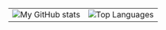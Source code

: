 |                                                                                                                            |                                                                                                                      |
| -------------------------------------------------------------------------------------------------------------------------- | -------------------------------------------------------------------------------------------------------------------- |
| ![My GitHub stats](https://github-readme-stats.vercel.app/api?username=jackdp&show_icons=true&theme=default&hide_border=1&count_private=true) | ![Top Languages](https://github-readme-stats.vercel.app/api/top-langs/?username=jackdp&layout=compact&hide_border=1) |
